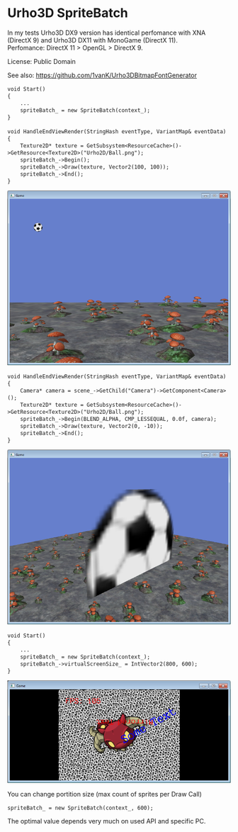 # Urho3D SpriteBatch

In my tests Urho3D DX9 version has identical perfomance with XNA (DirectX 9) and Urho3D DX11 with MonoGame (DirectX 11).<br>
Perfomance: DirectX 11 > OpenGL > DirectX 9.

License: Public Domain

See also: https://github.com/1vanK/Urho3DBitmapFontGenerator

```
void Start()
{
    ...
    spriteBatch_ = new SpriteBatch(context_);
}

void HandleEndViewRender(StringHash eventType, VariantMap& eventData)
{
    Texture2D* texture = GetSubsystem<ResourceCache>()->GetResource<Texture2D>("Urho2D/Ball.png");
    spriteBatch_->Begin();
    spriteBatch_->Draw(texture, Vector2(100, 100));
    spriteBatch_->End();
}
```
![Screenshot1](https://github.com/1vanK/Urho3DSpriteBatch/raw/master/Screen01.png)
```
void HandleEndViewRender(StringHash eventType, VariantMap& eventData)
{
    Camera* camera = scene_->GetChild("Camera")->GetComponent<Camera>();
    Texture2D* texture = GetSubsystem<ResourceCache>()->GetResource<Texture2D>("Urho2D/Ball.png");
    spriteBatch_->Begin(BLEND_ALPHA, CMP_LESSEQUAL, 0.0f, camera);
    spriteBatch_->Draw(texture, Vector2(0, -10));
    spriteBatch_->End();
}
```
![Screenshot2](https://github.com/1vanK/Urho3DSpriteBatch/raw/master/Screen02.png)
```
void Start()
{
    ...
    spriteBatch_ = new SpriteBatch(context_);
    spriteBatch_->virtualScreenSize_ = IntVector2(800, 600);
}
```
![Screenshot3](https://github.com/1vanK/Urho3DSpriteBatch/raw/master/Screen03.png)

You can change portition size (max count of sprites per Draw Call)
```
spriteBatch_ = new SpriteBatch(context_, 600);
```
The optimal value depends very much on used API and specific PC.
